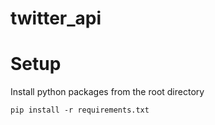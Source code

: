 # twitter_api

# Setup
Install python packages from the root directory
```
pip install -r requirements.txt
```
